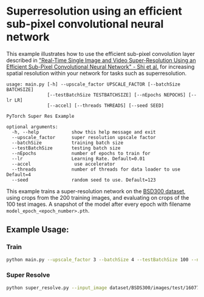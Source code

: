 # Superresolution using an efficient sub-pixel convolutional neural network

This example illustrates how to use the efficient sub-pixel convolution layer described in ["Real-Time Single Image and Video Super-Resolution Using an Efficient Sub-Pixel Convolutional Neural Network" - Shi et al.](https://arxiv.org/abs/1609.05158) for increasing spatial resolution within your network for tasks such as superresolution.

```
usage: main.py [-h] --upscale_factor UPSCALE_FACTOR [--batchSize BATCHSIZE]
               [--testBatchSize TESTBATCHSIZE] [--nEpochs NEPOCHS] [--lr LR]
               [--accel] [--threads THREADS] [--seed SEED]

PyTorch Super Res Example

optional arguments:
  -h, --help            show this help message and exit
  --upscale_factor      super resolution upscale factor
  --batchSize           training batch size
  --testBatchSize       testing batch size
  --nEpochs             number of epochs to train for
  --lr                  Learning Rate. Default=0.01
  --accel                use accelerator
  --threads             number of threads for data loader to use Default=4
  --seed                random seed to use. Default=123
```

This example trains a super-resolution network on the [BSD300 dataset](https://www2.eecs.berkeley.edu/Research/Projects/CS/vision/bsds/), using crops from the 200 training images, and evaluating on crops of the 100 test images. A snapshot of the model after every epoch with filename `model_epoch_<epoch_number>.pth`.

## Example Usage:

### Train

```bash
python main.py --upscale_factor 3 --batchSize 4 --testBatchSize 100 --nEpochs 30 --lr 0.001 --accel
```

### Super Resolve

```bash
python super_resolve.py --input_image dataset/BSDS300/images/test/16077.jpg --model model_epoch_30.pth --output_filename out.png --accel
```
